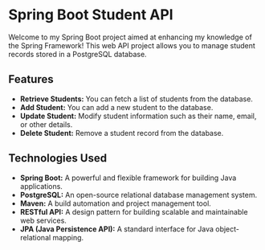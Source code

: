 # Spring Boot Student API


Welcome to my Spring Boot project aimed at enhancing my knowledge of the Spring Framework! 
This web API project allows you to manage student records stored in a PostgreSQL database.

## Features

- **Retrieve Students:** You can fetch a list of students from the database.
- **Add Student:** You can add a new student to the database.
- **Update Student:** Modify student information such as their name, email, or other details.
- **Delete Student:** Remove a student record from the database.

## Technologies Used

- **Spring Boot:** A powerful and flexible framework for building Java applications.
- **PostgreSQL:** An open-source relational database management system.
- **Maven:** A build automation and project management tool.
- **RESTful API:** A design pattern for building scalable and maintainable web services.
- **JPA (Java Persistence API):** A standard interface for Java object-relational mapping.
